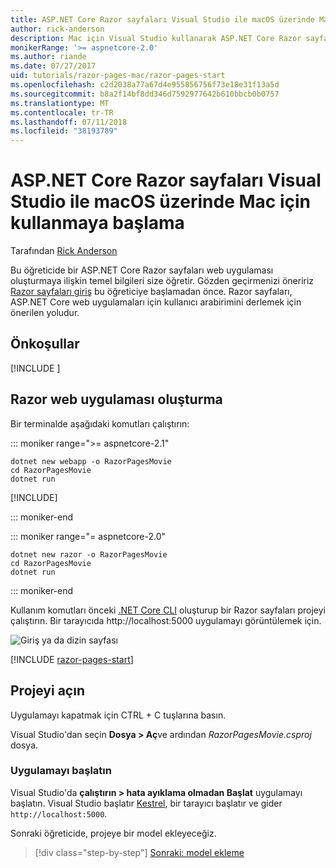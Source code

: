 ```yaml
---
title: ASP.NET Core Razor sayfaları Visual Studio ile macOS üzerinde Mac için kullanmaya başlama
author: rick-anderson
description: Mac için Visual Studio kullanarak ASP.NET Core Razor sayfaları kullanmaya başlama öğrenin
monikerRange: '>= aspnetcore-2.0'
ms.author: riande
ms.date: 07/27/2017
uid: tutorials/razor-pages-mac/razor-pages-start
ms.openlocfilehash: c2d2038a77a67d4e955856756f73e18e31f13a5d
ms.sourcegitcommit: b8a2f14bf8dd346d7592977642b610bbcb0b0757
ms.translationtype: MT
ms.contentlocale: tr-TR
ms.lasthandoff: 07/11/2018
ms.locfileid: "38193789"
---
```

# <a name="get-started-with-razor-pages-in-aspnet-core-on-macos-with-visual-studio-for-mac"></a>ASP.NET Core Razor sayfaları Visual Studio ile macOS üzerinde Mac için kullanmaya başlama

Tarafından [Rick Anderson](https://twitter.com/RickAndMSFT)

Bu öğreticide bir ASP.NET Core Razor sayfaları web uygulaması oluşturmaya ilişkin temel bilgileri size öğretir. Gözden geçirmenizi öneririz [Razor sayfaları giriş](xref:razor-pages/index) bu öğreticiye başlamadan önce. Razor sayfaları, ASP.NET Core web uygulamaları için kullanıcı arabirimini derlemek için önerilen yoludur.

## <a name="prerequisites"></a>Önkoşullar

[!INCLUDE [](~/includes/net-core-prereqs-macos.md)]

## <a name="create-a-razor-web-app"></a>Razor web uygulaması oluşturma

Bir terminalde aşağıdaki komutları çalıştırın:

::: moniker range=">= aspnetcore-2.1"

```console
dotnet new webapp -o RazorPagesMovie
cd RazorPagesMovie
dotnet run
```

[!INCLUDE[](~/includes/webapp-alias-notice.md)]

::: moniker-end

::: moniker range="= aspnetcore-2.0"

```console
dotnet new razor -o RazorPagesMovie
cd RazorPagesMovie
dotnet run
```

::: moniker-end

Kullanım komutları önceki [.NET Core CLI](https://docs.microsoft.com/dotnet/core/tools/dotnet) oluşturup bir Razor sayfaları projeyi çalıştırın. Bir tarayıcıda http://localhost:5000 uygulamayı görüntülemek için.

![Giriş ya da dizin sayfası](../razor-pages/razor-pages-start/_static/home.png)

[!INCLUDE [razor-pages-start](../../includes/RP/razor-pages-start.md)]

## <a name="open-the-project"></a>Projeyi açın

Uygulamayı kapatmak için CTRL + C tuşlarına basın.

Visual Studio'dan seçin **Dosya > Aç**ve ardından *RazorPagesMovie.csproj* dosya.

### <a name="launch-the-app"></a>Uygulamayı başlatın

Visual Studio'da **çalıştırın > hata ayıklama olmadan Başlat** uygulamayı başlatın. Visual Studio başlatır [Kestrel](xref:fundamentals/servers/kestrel), bir tarayıcı başlatır ve gider `http://localhost:5000`.

Sonraki öğreticide, projeye bir model ekleyeceğiz.

> [!div class="step-by-step"]
> [Sonraki: model ekleme](xref:tutorials/razor-pages-mac/model)
